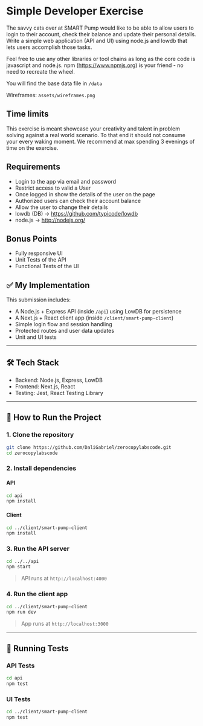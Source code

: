 # Simple Developer Exercise 

The savvy cats over at SMART Pump would like to be able to allow users to login to their account, check their balance and update their personal details. Write a simple web application (API and UI) using node.js and lowdb that lets users accomplish those tasks. 

Feel free to use any other libraries or tool chains as long as the core code is javascript and node.js. npm (https://www.npmjs.org) is your friend - no need to recreate the wheel. 

You will find the base data file in `/data`

Wireframes: `assets/wireframes.png`

## Time limits
    

This exercise is meant showcase your creativity and talent in problem solving against a real world scenario. To that end it should not consume your every waking moment. We recommend at max spending 3 evenings of time on the exercise. 

## Requirements

* Login to the app via email and password
* Restrict access to valid a User
* Once logged in show the details of the user on the page
* Authorized users can check their account balance
* Allow the user to change their details
* lowdb (DB) -> https://github.com/typicode/lowdb
* node.js -> http://nodejs.org/ 

## Bonus Points

* Fully responsive UI
* Unit Tests of the API
* Functional Tests of the UI


## ✅ My Implementation

This submission includes:

- A Node.js + Express API (inside `/api`) using LowDB for persistence
- A Next.js + React client app (inside `/client/smart-pump-client`)
- Simple login flow and session handling
- Protected routes and user data updates
- Unit and UI tests

---

## 🛠 Tech Stack

- Backend: Node.js, Express, LowDB
- Frontend: Next.js, React
- Testing: Jest, React Testing Library

---

## 🚀 How to Run the Project

### 1. Clone the repository

```bash
git clone https://github.com/DaliGabriel/zerocopylabscode.git
cd zerocopylabscode
```

### 2. Install dependencies

#### API
```bash
cd api
npm install
```

#### Client
```bash
cd ../client/smart-pump-client
npm install
```

### 3. Run the API server

```bash
cd ../../api
npm start
```

> API runs at `http://localhost:4000`

### 4. Run the client app

```bash
cd ../client/smart-pump-client
npm run dev
```

> App runs at `http://localhost:3000`

---

## 🧪 Running Tests

### API Tests

```bash
cd api
npm test
```

### UI Tests

```bash
cd ../client/smart-pump-client
npm test
```